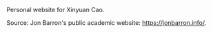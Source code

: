 Personal website for Xinyuan Cao.

Source: Jon Barron's public academic website: https://jonbarron.info/.
